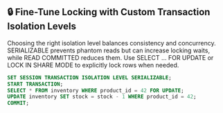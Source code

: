 ## 🔒 Fine-Tune Locking with Custom Transaction Isolation Levels
Choosing the right isolation level balances consistency and concurrency. SERIALIZABLE prevents phantom reads but can increase locking waits, while READ COMMITTED reduces them. Use SELECT ... FOR UPDATE or LOCK IN SHARE MODE to explicitly lock rows when needed.

```sql
SET SESSION TRANSACTION ISOLATION LEVEL SERIALIZABLE;
START TRANSACTION;
SELECT * FROM inventory WHERE product_id = 42 FOR UPDATE;
UPDATE inventory SET stock = stock - 1 WHERE product_id = 42;
COMMIT;
```